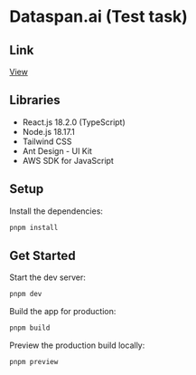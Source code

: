 # Dataspan.ai (Test task)

## Link

[View](https://markupchef.github.io/dataspan.ai/)

## Libraries

- React.js 18.2.0 (TypeScript)
- Node.js 18.17.1
- Tailwind CSS
- Ant Design - UI Kit
- AWS SDK for JavaScript

## Setup

Install the dependencies:

```bash
pnpm install
```

## Get Started

Start the dev server:

```bash
pnpm dev
```

Build the app for production:

```bash
pnpm build
```

Preview the production build locally:

```bash
pnpm preview
```

